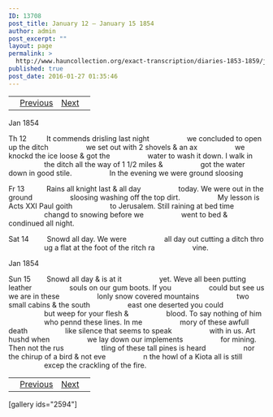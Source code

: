```yaml
---
ID: 13708
post_title: January 12 – January 15 1854
author: admin
post_excerpt: ""
layout: page
permalink: >
  http://www.hauncollection.org/exact-transcription/diaries-1853-1859/january-12-january-15-1854/
published: true
post_date: 2016-01-27 01:35:46
---
```

<table style="width: 100%;" align="center">
<tbody>
<tr>
<td><a href="http://www.hauncollection.org/diaries-1853-1859/accounts-page-2/"><img class="" src="https://lh3.googleusercontent.com/-EFJpxxNiPNw/VqgtWBCZrMI/AAAAAAAAAFU/WfY4lPFWWkg/s800-Ic42/Soeb-Plain-Arrows-8-10px.png" alt="" width="10" height="10" /></a> <a href="http://www.hauncollection.org/diaries-1853-1859/january-6-january-11-1854/">Previous</a></td>
<td style="text-align: right;"><a href="http://www.hauncollection.org/diaries-1853-1859/january-15-january-19-1854/">Next</a> <a href="http://www.hauncollection.org/diaries-1853-1859/january-25-february-1-1854/"><img src="https://lh3.googleusercontent.com/-67k0cYlpXHw/VqgtWKz1MXI/AAAAAAAAAFU/k9PW_Piyurk/s800-Ic42/Soeb-Plain-Arrows-5-10px.png" alt="" width="10" height="10" /></a></td>
</tr>
</tbody>
</table>
Jan 1854

Th 12          It commends drisling last night
<span style="margin-left: 70px;">we concluded to open up the ditch
<span style="margin-left: 70px;">we set out with 2 shovels &amp; an ax
<span style="margin-left: 70px;">we knockd the ice loose &amp; got the
<span style="margin-left: 70px;">water to wash it down. I walk in
<span style="margin-left: 70px;">the ditch all the way of 1 1/2 miles &amp;
<span style="margin-left: 70px;">got the water down in good stile.
<span style="margin-left: 70px;">In the evening we were ground sloosing</span></span></span></span></span></span></span>

Fr 13           Rains all knight last &amp; all day
<span style="margin-left: 70px;">today. We were out in the ground
<span style="margin-left: 70px;">sloosing washing off the top dirt.
<span style="margin-left: 70px;">My lesson is Acts XXI Paul goith
<span style="margin-left: 70px;">to Jerusalem. Still raining at bed time
<span style="margin-left: 70px;">changd to snowing before we
<span style="margin-left: 70px;">went to bed &amp; condinued all night.</span></span></span></span></span></span>

Sat 14         Snowd all day. We were
<span style="margin-left: 70px;">all day out cutting a ditch thro
<span style="margin-left: 70px;">ug a flat at the foot of the ritch ra
<span style="margin-left: 70px;">vine.</span></span></span>

Jan 1854

Sun 15        Snowd all day &amp; is at it
<span style="margin-left: 70px;">yet. Weve all been putting leather
<span style="margin-left: 70px;">souls on our gum boots. If you
<span style="margin-left: 70px;">could but see us we are in these
<span style="margin-left: 70px;">lonly snow covered mountains
<span style="margin-left: 70px;">two small cabins &amp; the south
<span style="margin-left: 70px;">east one deserted you could
<span style="margin-left: 70px;">but weep for your flesh &amp;
<span style="margin-left: 70px;">blood. To say nothing of him
<span style="margin-left: 70px;">who pennd these lines. In me
<span style="margin-left: 70px;">mory of these awfull death
<span style="margin-left: 70px;">like silence that seems to speak
<span style="margin-left: 70px;">with in us. Art hushd when
<span style="margin-left: 70px;">we lay down our implements
<span style="margin-left: 70px;">for mining. Then not the rus
<span style="margin-left: 70px;">tling of these tall pines is heard
<span style="margin-left: 70px;">nor the chirup of a bird &amp; not eve
<span style="margin-left: 70px;">n the howl of a Kiota all is still
<span style="margin-left: 70px;">excep the crackling of the fire.</span></span></span></span></span></span></span></span></span></span></span></span></span></span></span></span></span></span>
<table style="width: 100%;" align="center">
<tbody>
<tr>
<td><a href="http://www.hauncollection.org/diaries-1853-1859/accounts-page-2/"><img class="" src="https://lh3.googleusercontent.com/-EFJpxxNiPNw/VqgtWBCZrMI/AAAAAAAAAFU/WfY4lPFWWkg/s800-Ic42/Soeb-Plain-Arrows-8-10px.png" alt="" width="10" height="10" /></a> <a href="http://www.hauncollection.org/diaries-1853-1859/january-6-january-11-1854/">Previous</a></td>
<td style="text-align: right;"><a href="http://www.hauncollection.org/diaries-1853-1859/january-15-january-19-1854/">Next</a> <a href="http://www.hauncollection.org/diaries-1853-1859/january-25-february-1-1854/"><img src="https://lh3.googleusercontent.com/-67k0cYlpXHw/VqgtWKz1MXI/AAAAAAAAAFU/k9PW_Piyurk/s800-Ic42/Soeb-Plain-Arrows-5-10px.png" alt="" width="10" height="10" /></a></td>
</tr>
</tbody>
</table>
[gallery ids="2594"]